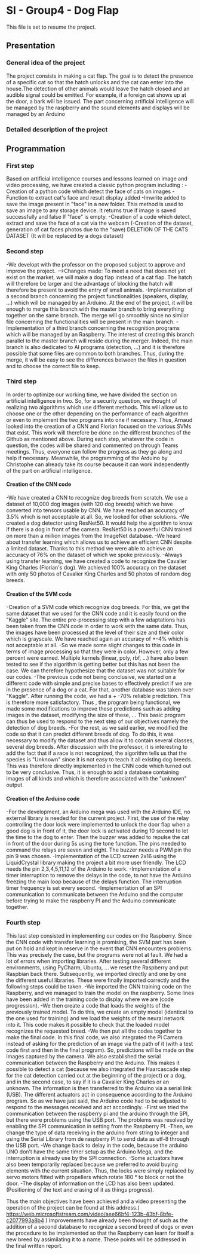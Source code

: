 # SI - Group4 - Dog Flap
This file is set to resume the project.

## Presentation
### General idea of the project
The project consists in making a cat flap. The goal is to detect the presence of a specific cat so that the hatch unlocks and the cat can enter into the house.The detection of other animals would leave the hatch closed and an audible signal could be emitted. For example, if a foreign cat shows up at the door, a bark will be issued.
The part concerning artificial intelligence will be managed by the raspberry and the sound elements and displays will be managed by an Arduino

### Detailed description of the project

## Programmation
### First step
Based on artificial intelligence courses and lessons learned on image and video processing, we have created a classic python program including :
-Creation of a python code which detect the face of cats on images
-Function to extract cat's face and result display added
-Imwrite added to save the image present in "face" in a new folder. This method is used to save an image to any storage device. It returns true if image is saved successfully and false If "face" is empty.
-Creation of a code which detect, extract and save the face of a cat via the webcam
(-Creation of the dataset, generation of cat faces photos due to the "save)
DELETION OF THE CATS DATASET (It will be replaced by a dogs dataset)

### Second step
-We developt with the professor on the proposed subject to approve and improve the project.
-->Changes made: To meet a need that does not yet exist on the market, we will make a dog flap instead of a cat flap. The hatch will therefore be larger and the advantage of blocking the hatch will therefore be present to avoid the entry of small animals.
-Implementation of a second branch concerning the project functionalities (speakers, display, ...) which will be managed by an Arduino. At the end of the project, it will be enough to merge this branch with the master branch to bring everything together on the same branch. The merge will go smoothly since no similar file concerning the functionalities will be present in the main branch.
-Implementation of a third branch concerning the recognition programs which will be managed by an Raspberry. The interest of creating this branch parallel to the master branch will reside during the merger. Indeed, the main branch is also dedicated to AI programs (detection, ...) and it is therefore possible that some files are common to both branches. Thus, during the merge, it will be easy to see the differences between the files in question and to choose the correct file to keep.

### Third step
In order to optimize our working time, we have divided the section on artificial intelligence in two. So, for a security question, we thought of realizing two algorithms which use different methods. This will allow us to choose one or the other depending on the performance of each algorithm or even to implement the two programs into one if necessary. Thus, Arnaud looked into the creation of a CNN and Florian focused on the various SVMs that exist. This work will therefore be done on the different branches of the Github as mentioned above. During each step, whatever the code in question, the codes will be shared and commented on through Teams meetings. Thus, everyone can follow the progress as they go along and help if necessary.
Meanwhile, the programming of the Arduino by Christophe can already take its course because it can work independently of the part on artificial intelligence.

#### Creation of the CNN code
-We have created a CNN to recognize dog breeds from scratch. We use a dataset of 10,000 dog images (with 120 dog breeds) which we have converted into tensors usable by CNN. We have reached an accuracy of 3.5% which is not acceptable at all. So, we looked for other solutions.
-We created a dog detector using ResNet50. It would help the algorithm to know if there is a dog in front of the camera. ResNet50 is a powerful CNN trained on more than a million images from the ImageNet database.
-We heard about transfer learning which allows us to achieve an efficient CNN despite a limited dataset. Thanks to this method we were able to achieve an accuracy of 76% on the dataset of which we spoke previously.
-Always using transfer learning, we have created a code to recognize the Cavalier King Charles (Florian's dog). We achieved 100% accuracy on the dataset with only 50 photos of Cavalier King Charles and 50 photos of random dog breeds.

#### Creation of the SVM code
-Creation of a SVM code which recognize dog breeds. For this, we get the same dataset that we used for the CNN code and it is easily found on the "Kaggle" site. The entire pre-processing step with a few adaptations has been taken from the CNN code in order to work with the same data. Thus, the images have been processed at the level of their size and their color which is grayscale. We have reached again an accuracy of +-4% which is not acceptable at all.
-So we made some slight changes to this code in terms of image processing so that they were in color. However, only a few percent were earned. Multiple kernels (linear, poly, rbf, ...) have also been tested to see if the algorithm is getting better but this has not been the case. We can therefore hypothesize that the dataset was not suitable for our codes.
-The previous code not being conclusive, we started on a different code with simple and precise bases to effectively predict if we are in the presence of a dog or a cat. For that, another database was taken over "Kaggle". After running the code, we had a + -70% reliable prediction. This is therefore more satisfactory. Thus , the program being functional, we made some modifications to improve these predictions such as adding images in the dataset, modifying the size of these, ... This basic program can thus be used to respond to the next step of our objectives namely the detection of dog breeds.
-For the rest, as we said earlier, we modified the code so that it can predict different breeds of dog. To do this, it was necessary to modify the dataset and thus allow it to contain several classes, several dog breeds. After discussion with the professor, it is interesting to add the fact that if a race is not recognized, the algorithm tells us that the species is "Unknown" since it is not easy to teach it all existing dog breeds. This was therefore directly implemented in the CNN code which turned out to be very conclusive. Thus, it is enough to add a database containing images  of all kinds and which is therefore associated with the "unknown" output.

#### Creation of the Arduino code
-For the development, an Arduino mega was used with the Arduino IDE, no external library is needed for the current project. First, the use of the relay controlling the door lock were implemented to unlock the door flap when a good dog is in front of it, the door lock is activated during 10 second to let the time to the dog to enter. Then the buzzer was added to repulse the cat in front of the door during 5s using the tone function. The pins needed to command the relays are seven and eight. The buzzer needs a PWM pin the pin 9 was chosen.
-Implementation of the LCD screen 2x16 using the LiquidCrystal library making the project a bit more user friendly. The LCD needs the pin 2,3,4,5,11,12 of the Arduino to work.
-Implementation of a timer interruption to remove the delays in the code, to not have the Arduino freezing the main loop because of the delays function. The interruption timer frequency is set every second.
-Implementation of an SPI communication to communicate between the Arduino and the computer before trying to make the raspberry PI and the Arduino communicate together.

### Fourth step
This last step consisted in implementing our codes on the Raspberry. Since the CNN code with transfer learning is promising, the SVM part has been put on hold and kept in reserve in the event that CNN encounters problems. This was precisely the case, but the programs were not at fault. We had a lot of errors when importing libraries. After testing several different environments, using PyCharm, Ubuntu, ... we reset the Raspberry and put Raspbian back there. Subsequently, we imported directly and one by one the different useful libraries. These were finally imported correctly and the following steps could be taken.
-We imported the CNN training code on the Raspberry, and we managed to train the model on the raspberry. Some lines have been added in the training code to display where we are (code progression).
-We then create a code that loads the weights of the previously trained model. To do this, we create an empty model (identical to the one used for training) and we load the weights of the neural network into it. This code makes it possible to check that the loaded model recognizes the requested breed.
-We then put all the codes together to make the final code. In this final code, we also integrated the Pi Camera instead of asking for the prediction of an image via the path of it (with a test code first and then in the final program). So, predictions will be made on the images captured by the camera. We also established the serial communication between the Raspberry and the Arduino. This makes it possible to detect a cat (because we also integrated the Haarcascade step for the cat detection carried out at the beginning of the project) or a dog, and in the second case, to say if it is a Cavalier King Charles or an unknown. The information is then transferred to the Arduino via a serial link (USB). The different actuators act in consequence according to the Arduino program.
So as we have just said, the Arduino code had to be adjusted to respond to the messages received and act accordingly.
-First we tried the communication between the raspberry pi and the arduino through the SPI, but there were problems using the USB port. The problems was resolved by enabling the SPI communication in setting from the Raspberry PI.
-Then, we change the type of data receiving in the arduino from string to integer and using the Serial Library from de raspberry PI to send data as utf-8 through the USB port.
-We change back to delay in the code, because the arduino UNO don’t have the same timer setup as the Arduino Mega, and the interruption is already use by the SPI connection.
-Some actuators have also been temporarily replaced because we preferred to avoid buying elements with the current situation. Thus, the locks were simply replaced by servo motors fitted with propellers which rotate 180 ° to block or not the door.
-The display of information on the LCD has also been updated. (Positioning of the text and erasing of it as things progress).

Thus the main objectives have been achieved and a video presenting the operation of the project can be found at this address.( https://web.microsoftstream.com/video/aee66bf4-123b-43bf-8bfe-c2077993a8b4 )
Improvements have already been thought of such as the addition of a second database to recognize a second breed of dogs or even the procedure to be implemented so that the Raspberry can learn for itself a new breed by assimilating it to a name. These points will be addressed in the final written report.